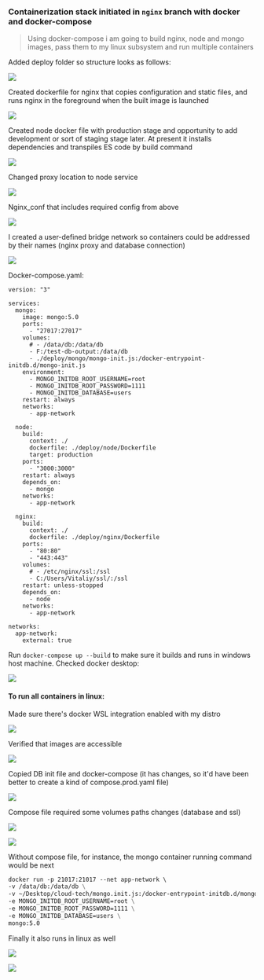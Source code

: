 ### Containerization stack initiated in `nginx` branch with docker and docker-compose

> Using docker-compose i am going to build nginx, node and mongo images, pass them to my linux subsystem and 
run multiple containers 

Added deploy folder so structure looks as follows: 

![](./screenshots/structure.png)

Created dockerfile for nginx that copies configuration
and static files, and runs nginx in the foreground when the built image is launched

![](./screenshots/nginx_dockerfile.png)

Created node docker file with production stage and opportunity 
to add development or sort of staging stage later. 
At present it installs dependencies and 
transpiles ES code by build command

![](./screenshots/node_dockerfile.png)

Changed proxy location to node service

![](./screenshots/nginx_conf_proxy.png)

Nginx_conf that includes required config from above

![](./screenshots/nginx_conf.png)

I created a user-defined bridge network so containers could be addressed by their names
(nginx proxy and database connection)

![](./screenshots/network_creation.png)

Docker-compose.yaml:

```docker-compose
version: "3"

services:
  mongo:
    image: mongo:5.0
    ports:
      - "27017:27017"
    volumes:
      # - /data/db:/data/db
      - F:/test-db-output:/data/db
      - ./deploy/mongo/mongo-init.js:/docker-entrypoint-initdb.d/mongo-init.js
    environment:
      - MONGO_INITDB_ROOT_USERNAME=root
      - MONGO_INITDB_ROOT_PASSWORD=1111
      - MONGO_INITDB_DATABASE=users
    restart: always
    networks:
      - app-network

  node:
    build:
      context: ./
      dockerfile: ./deploy/node/Dockerfile
      target: production
    ports:
      - "3000:3000"
    restart: always
    depends_on:
      - mongo
    networks:
      - app-network

  nginx:
    build:
      context: ./
      dockerfile: ./deploy/nginx/Dockerfile
    ports:
      - "80:80"
      - "443:443"
    volumes:
      # - /etc/nginx/ssl:/ssl
      - C:/Users/Vitaliy/ssl/:/ssl
    restart: unless-stopped
    depends_on:
      - node
    networks:
      - app-network

networks:
  app-network:
    external: true
```

Run `docker-compose up --build` to make sure it builds and runs in windows host machine.
Checked docker desktop:

![](./screenshots/docker_running.png)

#### To run all containers in linux: 

Made sure there's docker WSL integration enabled with my distro 

![](./screenshots/wsl_enabled_distro.png)

Verified that images are accessible

![](./screenshots/images_wsl.png)

Copied DB init file and docker-compose
(it has changes, so it'd have been better to create a kind of compose.prod.yaml file)

![](./screenshots/mongo.init.js.png)

Compose file required some volumes paths changes (database and ssl)

![](./screenshots/compose_mongo.png)

![](./screenshots/compose_nginx_node.png)

Without compose file, for instance, 
the mongo container running command would be next

```dockerfile
docker run -p 21017:21017 --net app-network \ 
-v /data/db:/data/db \
-v ~/Desktop/cloud-tech/mongo.init.js:/docker-entrypoint-initdb.d/mongo-init.js \
-e MONGO_INITDB_ROOT_USERNAME=root \
-e MONGO_INITDB_ROOT_PASSWORD=1111 \
-e MONGO_INITDB_DATABASE=users \
mongo:5.0
```

Finally it also runs in linux as well

![](./screenshots/compose_up.png)

![](./screenshots/mongo_runs.png)
